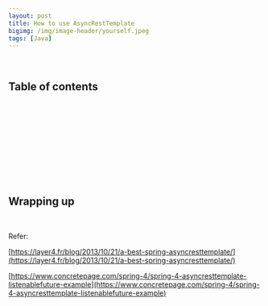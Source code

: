 ```yaml
---
layout: post
title: How to use AsyncRestTemplate 
bigimg: /img/image-header/yourself.jpeg
tags: [Java]
---
```





<br>

## Table of contents





<br>

## 






<br>

## 






<br>

## 




<br>

## Wrapping up




<br>

Refer:

[https://layer4.fr/blog/2013/10/21/a-best-spring-asyncresttemplate/](https://layer4.fr/blog/2013/10/21/a-best-spring-asyncresttemplate/)

[https://www.concretepage.com/spring-4/spring-4-asyncresttemplate-listenablefuture-example](https://www.concretepage.com/spring-4/spring-4-asyncresttemplate-listenablefuture-example)
